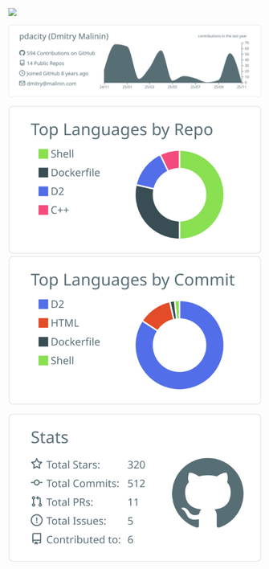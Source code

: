 ![](https://komarev.com/ghpvc/?username=pdacity)

[![](https://raw.githubusercontent.com/pdacity/pdacity/master/profile-summary-card-output/default/0-profile-details.svg)](https://github.com/pdacity/)

[![](https://raw.githubusercontent.com/pdacity/pdacity/master/profile-summary-card-output/default/1-repos-per-language.svg)](https://github.com/pdacity/) [![](https://raw.githubusercontent.com/pdacity/pdacity/master/profile-summary-card-output/default/2-most-commit-language.svg)](https://github.com/pdacity/)

[![](https://raw.githubusercontent.com/pdacity/pdacity/master/profile-summary-card-output/default/3-stats.svg)](https://github.com/pdacity/)
